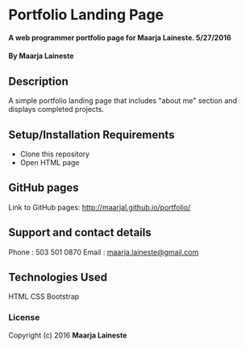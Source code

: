 # Portfolio Landing Page
#### A web programmer portfolio page for Maarja Laineste. 5/27/2016

#### By Maarja Laineste

## Description

A simple portfolio landing page that includes "about me" section and displays completed projects.

## Setup/Installation Requirements

* Clone this repository
* Open HTML page

## GitHub pages
Link to GitHub pages: http://maarjal.github.io/portfolio/

## Support and contact details

Phone : 503 501 0870
Email : maarja.laineste@gmail.com

## Technologies Used

HTML
CSS
Bootstrap


### License


Copyright (c) 2016 **Maarja Laineste**

